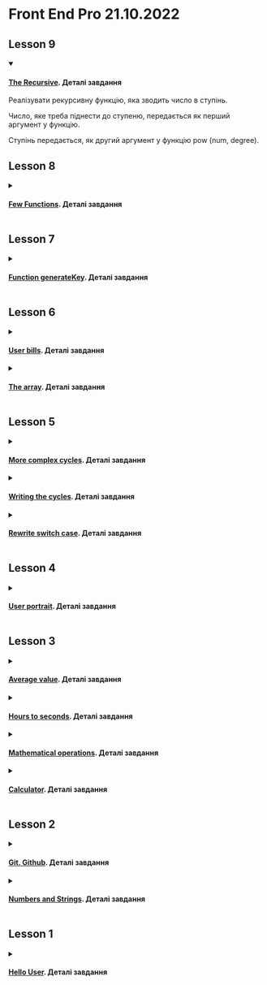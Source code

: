 # Front End Pro 21.10.2022

## Lesson 9

<details open>
<summary>

#### [The Recursive](https://julialuccio.github.io/Zhukovska-Front-End-Pro-21.10.2022/Lesson_9/). Деталі завдання

</summary>

Реалізувати рекурсивну функцію, яка зводить число в ступінь.

Число, яке треба піднести до ступеню, передається як перший аргумент у функцію.

Ступінь передається, як другий аргумент у функцію pow (num, degree).

</details>

## Lesson 8

<details>
<summary>

#### [Few Functions](https://julialuccio.github.io/Zhukovska-Front-End-Pro-21.10.2022/Lesson_8/). Деталі завдання

</summary>

* Дано масив з елементами різних типів. Створити функцію яка вираховує середнє арифметичне лише числових елементів даного масиву.
* Написати функцію `doMath`(x, sign, y), яка отримує 3 аргументи: числа `x` і `y`, рядок `sign`.  
У змінній `sign` може бути: `+, -, *, /, %, ^ (ступінь)`. Вивести результат математичної дії, вказаної в змінній sign. Обидва числа і знак приходять від користувача.
* Написати функцію заповнення даними користувача двовимірного масиву. Довжину основного масиву і внутрішніх масивів задає користувач. Значення всіх елементів всіх масивів задає користувач.
* Створити функцію, яка прибирає з рядка всі символи, які ми передали другим аргументом.  
`'func(" hello world", ['l', 'd'])'` поверне нам `"heo wor"`. Вихідний рядок та символи для видалення задає користувач.

</details>

## Lesson 7
<details>
<summary>

#### [Function generateKey](https://julialuccio.github.io/Zhukovska-Front-End-Pro-21.10.2022/Lesson_7/func-generateKey/). Деталі завдання

</summary>

* Реалізуйте функцію generateKey(length, characters), яка повертає рядок випадкових символів із набору characters довжиною length.

Наприклад:

```
const characters = 'abcdefghijklmnopqrstuvwxyz0123456789';  
const key = generateKey(16, characters);  
console.log(key); // eg599gb60q926j8i 
```

#### [Function removeElement](https://julialuccio.github.io/Zhukovska-Front-End-Pro-21.10.2022/Lesson_7/funcRemoveElement/). Деталі завдання

</summary>

* Реалізуйте функцію removeElement(array, item), щоб видалити елемент item з масиву array.

> const array = [1, 2, 3, 4, 5, 6, 7];  
removeElement(array, 5);  
console.log(array); // Результат: [1, 2, 3, 4, 6, 7]  

</details>

## Lesson 6
<details>
<summary>

#### [User bills](https://julialuccio.github.io/Zhukovska-Front-End-Pro-21.10.2022/Lesson_6/array/). Деталі завдання

</summary>

* Створити масив, довжину та елементи якого задає користувач.
* Відсортувати масив за зростанням.
* Видалити елементи з масиву з 2 по 4 (включно).
* У міру змін виводити вміст масиву на сторінку.

</details>

<details>
<summary>

#### [The array](https://julialuccio.github.io/Zhukovska-Front-End-Pro-21.10.2022/Lesson_6/user-bills/). Деталі завдання

</summary>

<details>
<summary>Дано масив об'єктів.</summary>

```
let users = [
{  
"index": 0,  
"isActive": true,
"balance": "$2,226.60",
"name": "Eugenia Sawyer",
"gender": "female",
"phone": "+1 (840) 583-3207",
"address": "949 John Street, Rose, Puerto Rico, 1857"
},
{
"index": 1,
"isActive": true,
"balance": "$2,613.77",
"name": "Pauline Gallegos",
"gender": "female",
"phone": "+1 (985) 593-3328",
"address": "328 Greenpoint Avenue, Torboy, North Dakota, 6857"
},
{
"index": 2,
"isActive": false,
"balance": "$3,976.41",
"name": "Middleton Chaney",
"gender": "male",
"phone": "+1 (995) 591-2478",
"address": "807 Fleet Walk, Brutus, Arkansas, 9783"
},
{
"index": 3,
"isActive": true,
"balance": "$1,934.58",
"name": "Burns Poole",
"gender": "male",
"phone": "+1 (885) 559-3422",
"address": "730 Seba Avenue, Osage, Alabama, 6290"
},
{
"index": 4,
"isActive": true,
"balance": "$3,261.65",
"name": "Mcfadden Horne",
"gender": "male",
"phone": "+1 (942) 565-3988",
"address": "120 Scholes Street, Kirk, Michigan, 1018"
},
{
"index": 5,
"isActive": false,
"balance": "$1,790.56",
"name": "Suzette Lewis",
"gender": "female",
"phone": "+1 (837) 586-3283",
"address": "314 Dunne Place, Bawcomville, Guam, 9053"
}
]
```

</details>

* Вивести масив телефонних номерів користувачів, у яких баланс більше 2000 доларів.  
* І знайти суму всіх балансів користувачів

</details>

## Lesson 5

<details>
<summary>

#### [More complex cycles](https://julialuccio.github.io/Zhukovska-Front-End-Pro-21.10.2022/Lesson_5/more-complex-cycles/). Деталі завдання

</summary>

Написати цикли, які роблять наступне:  

1. Вивести числа від 20 до 30 через пропуск, використовуючи крок 0,5 (20 20,5 21 21,5….).
2. Один долар коштує 27 гривень. Вивести дані з розрахунком вартості 10, 20, 30... 100 доларів.
3. Дане ціле число. Вивести всі цілі числа від 1 до 100, квадрат яких не перевищує числа N.
4. Дане ціле число. З'ясувати, чи є воно простим (простим називається число, більше 1, які не мають інших дільників крім 1 і себе).
5. Дане деяке число. Визначити, чи можна одержати це число шляхом зведення числа 3 у деякий ступінь. (Наприклад, числа 9, 81 можна отримати, а 13 - не можна).

</details>

<details>
<summary>

#### [Writing the cycles](https://julialuccio.github.io/Zhukovska-Front-End-Pro-21.10.2022/Lesson_5/the_cycles/). Деталі завдання

</summary>

Написати цикли, які зможуть:

1. Вивести на сторінку в один рядок через кому числа від 10 до 20.
2. Вивести квадрати чисел від 10 до 20.
3. Вивести таблицю множення на 7.
4. Знайти суму всіх цілих чисел від 1 до 15.
5. Знайти добуток усіх цілих чисел від 15 до 35.
6. Знайти середнє арифметичне всіх цілих чисел від 1 до 500.
7. Вивести суму лише парних чисел в діапазоні від 30 до 80.
8. Вивести всі числа в діапазоні від 100 до 200 кратні 3.
9. Дано натуральне число. Знайти та вивести на сторінку всі його дільники.
10. Визначити кількість його парних дільників.
11. Знайти суму його парних дільників.
12. Надрукувати повну таблицю множення від 1 до 10.

</details>

<details>
<summary>

#### [Rewrite switch case](https://julialuccio.github.io/Zhukovska-Front-End-Pro-21.10.2022/Lesson_5/rewrite-switch-case/). Деталі завдання

</summary>

Переписати конструкцію `if`...`else` з використанням конструкції `switch`…`case`  

> let numOrStr = prompt('input number or string');  
console.log(numOrStr);  
if (numOrStr === null) {  
console.log('ви скасували');  
} else if( numOrStr.trim() === '' ) {  
console.log('Empty String');  
} else if ( isNaN( +numOrStr ) ) {  
console.log(' number is Ba_NaN');  
} else {  
console.log('OK!');  
}  

</details>

## Lesson 4

<details>
<summary>

#### [User portrait](https://julialuccio.github.io/Zhukovska-Front-End-Pro-21.10.2022/Lesson_4/). Деталі завдання

</summary>

*Частина №1*

Створити скрипт яки повинен виконувати наступне:

* запитати у користувача рік народження;
* запитати в нього, в якому місті він живе;
* запитати його улюблений вид спорту.

При натисканні на `ОК` показуємо `alert`, де має бути відображена наступна інформація:  

* його вік;
* якщо користувач вкаже Київ, Вашингтон чи Лондон, то показати йому повідомлення - "Ти живеш у столиці..." і на місце точок підставляємо країну, столицею якої є місто.
* Інакше показуємо йому “ти живеш у місті…”, де місце точок – введене місто.

*Частина №2*

* Вибираємо самі 3 види спорту та 3 чемпіони у цих видах.
* Відповідно, якщо користувач вкаже один із цих видів спорту, то показуємо йому повідомлення “Круто! Хочеш стати як …? і підставляємо на місце точок ім'я та прізвище чемпіона.

Все це має бути відображено в одному вікні (алерті).  

Якщо в якомусь випадку він не захоче вводити інформацію і натисне `Скасувати`, показати йому повідомлення – “Шкода, що Ви не захотіли ввести свій(ю) …” і вказуємо, що він не захотів вводити – дату народження, місто чи вид спорту .

</details>

## Lesson 3

<details>
<summary>

#### [Average value](https://julialuccio.github.io/Zhukovska-Front-End-Pro-21.10.2022/Lesson_3/average-value/). Деталі завдання

</summary>

Створити скрипт, який має визначити середнє арифметичне трьох чисел з наступними умовами:  

* отримати від користувача через три `prompt` три числа;
* показати через `alert` середнє арифметичне цих чисел.

</details>

<details>
<summary>

#### [Hours to seconds](https://julialuccio.github.io/Zhukovska-Front-End-Pro-21.10.2022/Lesson_3/hours-to-seconds/). Деталі завдання

</summary>

Напиcати скрипт, який переводить години в секунди і має робити наступне:  

* запитати у користувача кількість годин;
* порахувати, скільки секунд у цій кількості годин;
* записати обчислене значення у змінну;
* вивести цю змінну користувачеві через `alert`.

</details>

<details>
<summary>

#### [Mathematical operations](https://julialuccio.github.io/Zhukovska-Front-End-Pro-21.10.2022/Lesson_3/math-operations/). Деталі завдання

</summary>

* Створити скрипт для додавання, віднімання, множення та поділу двох чисел та виведення результатів.
* Користувач вводить 2 числа через 2 `prompt`, і повідомлення виводиться за допомогою `alert` з таким результатом:

> Користувач ввів 2 і 2:  
2+2=4  
2-2=0  
2*2=4  
2/2=1  

</details>

<details>
<summary>

#### [Calculator](https://julialuccio.github.io/Zhukovska-Front-End-Pro-21.10.2022/Lesson_3/calculator/). Деталі завдання

</summary>

Створити скрипт, який повинен виконувати наступне:  

* питаємо у користувача, що він хоче зробити (add, sub, mult, div);
* питаємо у користувача перше число;
* запитуємо у користувача друге число;
* виводимо результат дії (add, sub, mult, div) з усіма операндами.

> Наприклад "2 + 3 = 5"

</details>

## Lesson 2

<details>
<summary>

#### [Git. Github](https://github.com/JuliaLuccio/Zhukovska-Front-End-Pro-21.10.2022). Деталі завдання

</summary>

* Запушити репозиторій у хмару
* Внести зміни до локального репозиторію
* Запушити зміни у хмару

</details>

<details>
<summary>

#### [Numbers and Strings](https://julialuccio.github.io/Zhukovska-Front-End-Pro-21.10.2022/Lesson_2/). Деталі завдання

</summary>

* Отримати від користувача 3 рядки та вивести їх у довільному порядку однією командою (`конкатенація`)
* Розкласти за цифрами 5-значне число і вивести у тому ж порядку через пробіл (`шаблонні рядки/інтерполяція`)

</details>

## Lesson 1

<details>
<summary>

#### [Hello User](https://julialuccio.github.io/Zhukovska-Front-End-Pro-21.10.2022/Lesson_1/). Деталі завдання

</summary>

* За допомогою `prompt` запитати ім'я користувача.  
* За допомогою `alert` вивести *"Hello, John! How are you?"*. Де *John* - це те, що ввів користувач.  
* За допомогою атрибуту `defer` та методу `addEventListener`, який відстежує подію `DOMContentLoaded`, виконати сценарій скрипта після аналізу сторінки та завантаження DOM дерева.

</details>
